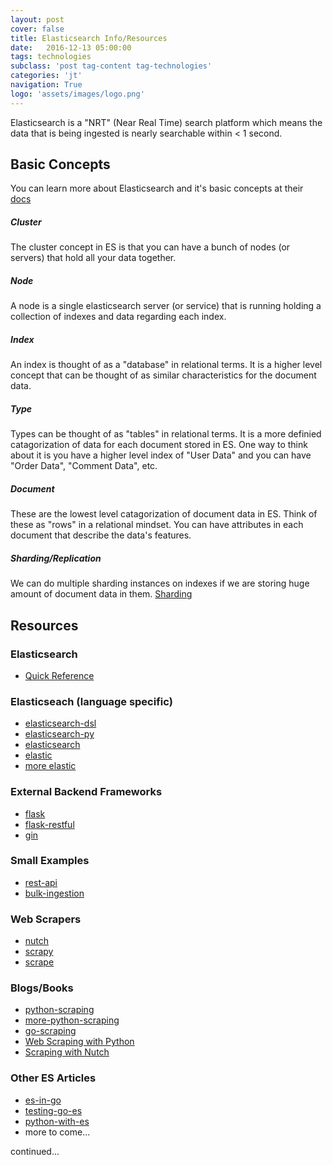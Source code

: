 ```yaml
---
layout: post
cover: false
title: Elasticsearch Info/Resources
date:   2016-12-13 05:00:00
tags: technologies
subclass: 'post tag-content tag-technologies'
categories: 'jt'
navigation: True
logo: 'assets/images/logo.png'
---
```


Elasticsearch is a "NRT" (Near Real Time) search platform which means the data that is being ingested is nearly searchable within < 1 second.

## Basic Concepts

You can learn more about Elasticsearch and it's basic concepts at their [docs](https://www.elastic.co/guide/en/elasticsearch/reference/current/_basic_concepts.html)

##### Cluster
The cluster concept in ES is that you can have a bunch of nodes (or servers) that hold all your data together.

##### Node
A node is a single elasticsearch server (or service) that is running holding a collection of indexes and data regarding each index.

##### Index
An index is thought of as a "database" in relational terms. It is a higher level concept that can be thought of as similar characteristics for the document data.

##### Type
Types can be thought of as "tables" in relational terms. It is a more definied catagorization of data for each document stored in ES.
One way to think about it is you have a higher level index of "User Data" and you can have "Order Data", "Comment Data", etc.

##### Document
These are the lowest level catagorization of document data in ES. Think of these as "rows" in a relational mindset.  You can have attributes in each document that describe the data's features.

##### Sharding/Replication
We can do multiple sharding instances on indexes if we are storing huge amount of document data in them. [Sharding](https://www.elastic.co/guide/en/elasticsearch/reference/current/_basic_concepts.html#_shards_amp_replicas)

## Resources

### Elasticsearch
- [Quick Reference](https://www.elastic.co/guide/en/elasticsearch/reference/current/index.html)

### Elasticseach (language specific)
- [elasticsearch-dsl](http://elasticsearch-dsl.readthedocs.io/en/latest/)
- [elasticsearch-py](http://elasticsearch-py.readthedocs.io/en/master/)
- [elasticsearch](https://www.elastic.co/products/elasticsearch)
- [elastic](https://olivere.github.io/elastic/)
- [more elastic](https://godoc.org/gopkg.in/olivere/elastic.v3)

### External Backend Frameworks
- [flask](http://flask.pocoo.org/)
- [flask-restful](http://flask-restful-cn.readthedocs.io/en/0.3.5/)
- [gin](https://gin-gonic.github.io/gin/)

### Small Examples
- [rest-api](https://github.com/jtaylor32/elasticsearch-restful-api)
- [bulk-ingestion](https://github.com/jtaylor32/elasticsearch-bulk-ingestion)

### Web Scrapers
- [nutch](http://nutch.apache.org/)
- [scrapy](https://scrapy.org/)
- [scrape](https://github.com/yhat/scrape)

### Blogs/Books
- [python-scraping](http://docs.python-guide.org/en/latest/scenarios/scrape/)
- [more-python-scraping](http://www.gregreda.com/2013/03/03/web-scraping-101-with-python/)
- [go-scraping](https://schier.co/blog/2015/04/26/a-simple-web-scraper-in-go.html)
- [Web Scraping with Python](http://shop.oreilly.com/product/0636920034391.do)
- [Scraping with Nutch](https://qbox.io/blog/scraping-the-web-with-nutch-for-elasticsearch)

### Other ES Articles
- [es-in-go](http://goinbigdata.com/working-with-elasticsearch-in-go/)
- [testing-go-es](http://126kr.com/article/5c4jgpiwtwp)
- [python-with-es](https://msftstack.wordpress.com/2016/02/18/making-a-book-search-engine-in-python-and-elasticsearch/)
- more to come...



continued...
